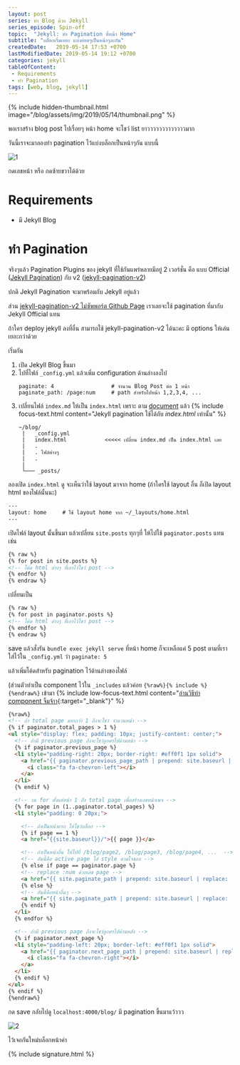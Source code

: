 ```yaml
---
layout: post 
series: ทำ Blog ด้วย Jekyll
series_episode: Spin-off
topic:  "Jekyll: ทำ Pagination ที่หน้า Home"
subtitle: "บล็อกเริ่มเยอะ แบ่งย่อยๆเป็นหน้าๆละกัน"
createdDate:   2019-05-14 17:53 +0700
lastModifiedDate: 2019-05-14 19:12 +0700
categories: jekyll
tableOfContent:
 - Requirements
 - ทำ Pagination
tags: [web, blog, jekyll]
---
```


{% include hidden-thumbnail.html image="/blog/assets/img/2019/05/14/thumbnail.png" %}

พอเราสร้าง blog post ไปเรื่อยๆ หน้า home จะโชว์ list ยาวววววววววววววมาก

วันนี้เราจะมาลองทำ pagination ไว้แบ่งบล็อกเป็นหน้าๆกัน แบบนี้ 

![1](/blog/assets/img/2019/05/14/1.png)

กดเลขหน้า หรือ กดซ้ายขวาได้ด้วย

# Requirements

- มี Jekyll Blog

# ทำ Pagination

จริงๆแล้ว Pagination Plugins ของ jekyll ที่ใช้กันแพร่หลายมีอยู่ 2 เวอร์ชั่น คือ แบบ Official ([Jekyll Pagination](https://jekyllrb.com/docs/pagination/)) กับ v2 ([jekyll-pagination-v2](https://github.com/sverrirs/jekyll-paginate-v2))

ปกติ Jekyll Pagination จะมาพร้อมกับ Jekyll อยู่แล้ว 

ส่วน <u>jekyll-pagination-v2 ไม่ซัพพอร์ต Github Page</u> เราเลยจะใช้ pagination ที่มากับ Jekyll Official แทน

ถ้าใคร deploy jekyll ลงที่อื่น สามารถใช้ jekyll-pagination-v2 ได้นะคะ มี options ให้เล่นเยอะกว่าด้วย

เริ่มกัน

1. เปิด Jekyll Blog ขึ้นมา
2. ไปที่ไฟล์ `_config.yml` แล้วเพิ่ม configuration ด้านล่างลงไป
   ```
   paginate: 4                  # จำนวน Blog Post ต่อ 1 หน้า
   paginate_path: /page:num     # path สำหรับไปหน้า 1,2,3,4, ...
   ```
3. เปลี่ยนไฟล์ `index.md` ให้เป็น `index.html` เพราะ ตาม [document](https://jekyllrb.com/docs/pagination/) แล้ว {% include focus-text.html content="Jekyll pagination ใช้ได้กับ <em>index.html</em> เท่านั้น" %} 
   ```
   ~/blog/
    |   _config.yml   
    |   index.html            <<<<< เปลี่ยน index.md เป็น index.html เลย            
    |   .          
    |   . ไฟล์ต่างๆ  
    |   .                       
    |
    └─── _posts/
    ```

ลองเปิด `index.html` ดู จะเห็นว่าใช้ layout มาจาก home (ถ้าใครใช้ layout อื่น ก็เปิด layout html ของไฟล์นั้นนะ)
```html
---
layout: home     # ใช้ layout home จาก ~/_layouts/home.html
---
```

เปิดไฟล์ layout นั้นขึ้นมา แล้วเปลี่ยน `site.posts` ทุกๆที่ ให้ไปใช้ `paginator.posts` แทน เช่น

```html
{% raw %}
{% for post in site.posts %}
<!-- โค้ด html ต่างๆ ที่เอาไว้โชว์ post -->
{% endfor %}
{% endraw %}
```

เปลี่ยนเป็น

```html
{% raw %}
{% for post in paginator.posts %}
<!-- โค้ด html ต่างๆ ที่เอาไว้โชว์ post -->
{% endfor %}
{% endraw %}
```

save แล้วสั่งรัน `bundle exec jekyll serve` ที่หน้า home ก็จะเหลือแค่ 5 post ตามที่เราใส่ไว้ใน `_config.yml` ว่า `paginate: 5`

แล้วเพิ่มโค้ดสำหรับ pagination ไว้ด้านล่างของไฟล์

(ส่วนตัวทำเป็น component ไว้ใน `_includes` แล้วค่อย `{%raw%}{% include %}{%endraw%}` เข้ามา {% include low-focus-text.html content="[อ่านวิธีทำ component จิ้มจ้าา](/blog/jekyll/2019/05/10/jekyll-includes.html){:target=\"_blank\"}" %} 

```html
{%raw%}
<!-- ถ้า total page มากกว่า 1 ถึงจะโชว์ จำนวนหน้า -->
{% if paginator.total_pages > 1 %}
<ul style="display: flex; padding: 10px; justify-content: center;">
  <!-- ถ้ามี previous page ถึงจะโชว์ลูกศรไปด้านหน้า -->
  {% if paginator.previous_page %}
  <li style="padding-right: 20px; border-right: #eff0f1 1px solid">
    <a href="{{ paginator.previous_page_path | prepend: site.baseurl | replace: ':num', page }}">
      <i class="fa fa-chevron-left"></i>
    </a>
  </li>
  {% endif %}

  <!-- วน for ตั้งแต่หน้า 1 ถึง total page เพื่อสร้างเลขหน้าเพจ -->
  {% for page in (1..paginator.total_pages) %}
  <li style="padding: 0 20px;">

    <!-- ถ้าเป็นหน้าแรก ให้โชว์บล็อก -->    
    {% if page == 1 %}
    <a href="{{site.baseurl}}/">{{ page }}</a>

    <!-- ถ้าเป็นหน้าอื่น ให้ไปที่ /blog/page2, /blog/page3, /blog/page4, ...  -->  
    <!-- อันนี้คือ active page ใส่ style ตามใจชอบ -->  
    {% else if page == paginator.page %}
    <!-- replace :num ด้วยเลข page -->    
    <a href="{{ site.paginate_path | prepend: site.baseurl | replace: ':num', page }}">{{ page }}</a>
    {% else %}
    <!-- อันนี้คือหน้าอื่นๆ -->  
    <a href="{{ site.paginate_path | prepend: site.baseurl | replace: ':num', page }}">{{ page }}</a>
    {% endif %}
  </li>
  {% endfor %}

  <!-- ถ้ามี previous page ถึงจะโชว์ลูกศรไปด้านหลัง -->
  {% if paginator.next_page %}
  <li style="padding-left: 20px; border-left: #eff0f1 1px solid">
    <a href="{{ paginator.next_page_path | prepend: site.baseurl | replace: ':num', page }}">
      <i class="fa fa-chevron-right"></i>
    </a>
  </li>
  {% endif %}
</ul>
{% endif %}
{%endraw%}
```

กด save กลับไปดู `localhost:4000/blog/` มี pagination ขึ้นมาแว้ววว

![2](/blog/assets/img/2019/05/14/2.png)

ไว้เจอกันใหม่บล็อกหน้าค่า

{% include signature.html %}
